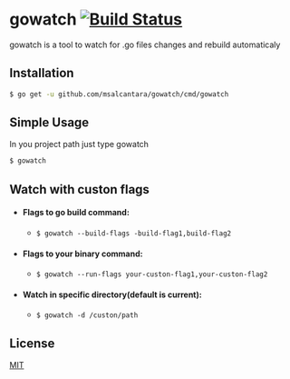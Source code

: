 # gowatch [![Build Status](https://travis-ci.org/msAlcantara/gowatch.svg?branch=master)](https://travis-ci.org/msalcantara/gowatch)

gowatch is a tool to watch for .go files changes and rebuild automaticaly

## Installation

```bash
$ go get -u github.com/msalcantara/gowatch/cmd/gowatch
```

## Simple Usage
In you project path just type gowatch

```bash
$ gowatch
```

## Watch with custon flags
 - #### Flags to go build command:
   - `$ gowatch --build-flags -build-flag1,build-flag2`

 - #### Flags to your binary command:
   - `$ gowatch --run-flags your-custon-flag1,your-custon-flag2`

 - #### Watch in specific directory(default is current):
   - `$ gowatch -d /custon/path`


## License
[MIT](https://github.com/msAlcantara/gowatch/blob/master/LICENSE)
